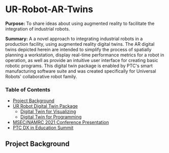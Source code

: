 # UR-Robot-AR-Twins

**Purpose:** To share ideas about using augmented reality to facilitate the integration of industrial robots.

**Summary:** A a novel approach to integrating industrial robots in a production facility, using augmented reality digital twins. The AR digital twins depicted herein are intended to simplify the process of spatially planning a workstation, display real-time performance metrics for a robot in operation, as well as provide an intuitive user interface for creating basic robotic programs. This digital twin package is enabled by PTC's smart manufacturing software suite and was created specifically for Universal Robots' collaborative robot family.

### **Table of Contents**

- [Project Background](#project-background)
- [UR Robot Digital Twin Package](#ur-robot-digital-twin-package)
   - [Digital Twin for Visualizing](#digital-twin-for-visualizing)
   - [Digital Twin for Programming](#digital-twin-for-programming)
- [MSEC/NAMRC 2021 Conference Presentation](#MSEC/NAMRC-2021-conference-presentation)
- [PTC DX in Education Summit](#ptc-dx-ineducation-summit)

## Project Background


